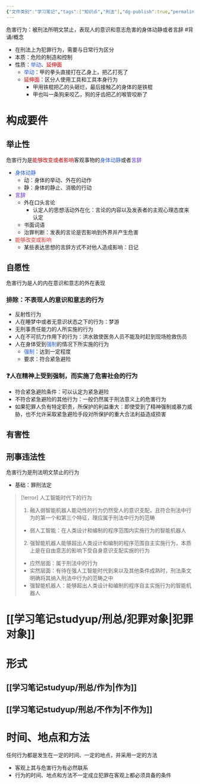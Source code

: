 ```yaml
---
{"文件类别":"学习笔记","tags":["知识点","刑法"],"dg-publish":true,"permalink":"/学习笔记studyup/刑总/危害行为/","dgPassFrontmatter":true,"created":"2024-11-01T11:33:31.671+08:00","updated":"2024-11-26T14:45:06.947+08:00"}
---
```


危害行为：被刑法所明文禁止，表现人的意识和意志危害的身体动静或者言辞 #背诵/概念 
- 在刑法上为犯罪行为，需要与日常行为区分
- 本质：危险的制造和控制
- 性质：<font color="#245bdb">举动</font>、<font color="#c00000">延伸面</font>
	- <font color="#245bdb">举动</font>：甲的拳头直接打在乙身上，把乙打死了
	- <font color="#c00000">延伸面</font>：区分人使用工具和工具本身行为
		- 甲用铁棍把乙的头砸烂，最后接触乙的身体的是铁棍
		- 甲也叫一条狗来咬乙，狗的牙齿把乙的喉管咬断了
# 构成要件
## 举止性
危害行为是<font color="#c00000">能够改变或者影响</font>客观事物的<font color="#245bdb">身体动静</font>或者<font color="#6425d0">言辞</font>
- <font color="#245bdb">身体动静</font>
	- 动：身体的举动、外在的动作
	- 静：身体的静止、消极的行动
- <font color="#6425d0">言辞</font>
	- 外在口头言论
		- 认定人的思想活动外在化：言论的内容以及发表者的主观心理态度来认定
	- 书面词语
	- 治罪判断：发表的言论是否影响到外界并产生危害
- <font color="#d83931">能够改变或影响</font>
	- 某些表达思想的言辞方式不对他人造成影响：日记
## 自愿性
危害行为是人的内在意识和意志的外在表现
### 排除：不表现人的意识和意志的行为
- 反射性行为
- 人在睡梦中或者无意识状态之下的行为：梦游
- 无刑事责任能力的人所实施的行为
- 人在不可抗力作用下的行为：洪水致使医务人员不能及时赶到现场抢救伤员
- 人在身体受到<font color="#245bdb">强制</font>的情况下所实施的行为
	- <font color="#245bdb">强制</font>：达到一定程度
	- 要求：符合紧急避险
### ❓人在精神上受到强制，而实施了危害社会的行为
- 符合紧急避险条件：可以认定为紧急避险
- 不符合紧急避险的其他行为：一般仍然属于刑法意义上的危害行为
- 如果犯罪人负有特定职责，所保护的利益重大：即使受到了精神强制或暴力威胁，也不允许采取紧急避险手段对所保护的重大合法利益造成损害
## 有害性
## 刑事违法性
危害行为是刑法明文禁止的行为
- 基础：罪刑法定

> [!error] 人工智能时代下的行为
> 1. 融入弱智能机器人能动性的行为仍然受人的意识支配，且符合刑法中行为的第一个和第三个特征，理应属于刑法中行为的范畴
> 	- 弱人工智能：在人类设计和编制的程序范围内实施行为的智能机器人
> 2. 强智能机器人能够超出人类设计和编制的程序范围自主实施行为，本质上是在自由意志的影响下受自身意识支配实施的行为
> 	- 应然层面：属于刑法中的行为
> 	- 实然层面：有待在强人工智能时代到来以及其他条件成熟时，刑法条文明确将其纳入刑法中行为的范畴之中
> 	- 强智能机器人：能够超出人类设计和编制的程序自主实施行为的智能机器人
# [[学习笔记studyup/刑总/犯罪对象\|犯罪对象]]
# 形式
## [[学习笔记studyup/刑总/作为\|作为]]
## [[学习笔记studyup/刑总/不作为\|不作为]]
# 时间、地点和方法
任何行为都是发生在一定的时间、一定的地点，并采用一定的方法
- 客观上其与危害行为有必然联系
- 行为的时间、地点和方法不一定成立犯罪在客观上都必须具备的条件
